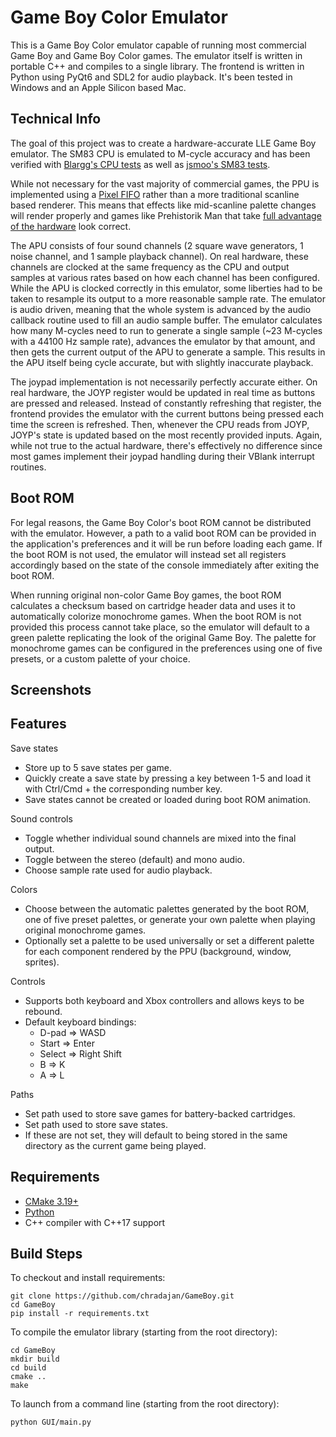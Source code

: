 # Game Boy Color Emulator

This is a Game Boy Color emulator capable of running most commercial Game Boy and Game Boy Color games. The emulator itself is written in portable C++ and compiles to a single library. The frontend is written in Python using PyQt6 and SDL2 for audio playback. It's been tested in Windows and an Apple Silicon based Mac.

## Technical Info

The goal of this project was to create a hardware-accurate LLE Game Boy emulator. The SM83 CPU is emulated to M-cycle accuracy and has been verified with [Blargg's CPU tests](https://github.com/retrio/gb-test-roms) as well as [jsmoo's SM83 tests](https://github.com/raddad772/jsmoo/tree/main/misc/tests/GeneratedTests/sm83).

While not necessary for the vast majority of commercial games, the PPU is implemented using a [Pixel FIFO](https://gbdev.io/pandocs/pixel_fifo.html) rather than a more traditional scanline based renderer. This means that effects like mid-scanline palette changes will render properly and games like Prehistorik Man that take [full advantage of the hardware](https://eldred.fr/blog/2022/05/22/prehistorik) look correct.

The APU consists of four sound channels (2 square wave generators, 1 noise channel, and 1 sample playback channel). On real hardware, these channels are clocked at the same frequency as the CPU and output samples at various rates based on how each channel has been configured. While the APU is clocked correctly in this emulator, some liberties had to be taken to resample its output to a more reasonable sample rate. The emulator is audio driven, meaning that the whole system is advanced by the audio callback routine used to fill an audio sample buffer. The emulator calculates how many M-cycles need to run to generate a single sample (~23 M-cycles with a 44100 Hz sample rate), advances the emulator by that amount, and then gets the current output of the APU to generate a sample. This results in the APU itself being cycle accurate, but with slightly inaccurate playback.

The joypad implementation is not necessarily perfectly accurate either. On real hardware, the JOYP register would be updated in real time as buttons are pressed and released. Instead of constantly refreshing that register, the frontend provides the emulator with the current buttons being pressed each time the screen is refreshed. Then, whenever the CPU reads from JOYP, JOYP's state is updated based on the most recently provided inputs. Again, while not true to the actual hardware, there's effectively no difference since most games implement their joypad handling during their VBlank interrupt routines.

## Boot ROM

For legal reasons, the Game Boy Color's boot ROM cannot be distributed with the emulator. However, a path to a valid boot ROM can be provided in the application's preferences and it will be run before loading each game. If the boot ROM is not used, the emulator will instead set all registers accordingly based on the state of the console immediately after exiting the boot ROM.

When running original non-color Game Boy games, the boot ROM calculates a checksum based on cartridge header data and uses it to automatically colorize monochrome games. When the boot ROM is not provided this process cannot take place, so the emulator will default to a green palette replicating the look of the original Game Boy. The palette for monochrome games can be configured in the preferences using one of five presets, or a custom palette of your choice.

## Screenshots

## Features

Save states

- Store up to 5 save states per game.
- Quickly create a save state by pressing a key between 1-5 and load it with Ctrl/Cmd + the corresponding number key.
- Save states cannot be created or loaded during boot ROM animation.

Sound controls

- Toggle whether individual sound channels are mixed into the final output.
- Toggle between the stereo (default) and mono audio.
- Choose sample rate used for audio playback.

Colors

- Choose between the automatic palettes generated by the boot ROM, one of five preset palettes, or generate your own palette when playing original monochrome games.
- Optionally set a palette to be used universally or set a different palette for each component rendered by the PPU (background, window, sprites).

Controls

- Supports both keyboard and Xbox controllers and allows keys to be rebound.
- Default keyboard bindings:
    - D-pad => WASD
    - Start => Enter
    - Select => Right Shift
    - B => K
    - A => L

Paths

- Set path used to store save games for battery-backed cartridges.
- Set path used to store save states.
- If these are not set, they will default to being stored in the same directory as the current game being played.
## Requirements

- [CMake 3.19+](https://cmake.org/)
- [Python](https://www.python.org/)
- C++ compiler with C++17 support


## Build Steps

To checkout and install requirements:
```
git clone https://github.com/chradajan/GameBoy.git
cd GameBoy
pip install -r requirements.txt
```

To compile the emulator library (starting from the root directory):
```
cd GameBoy
mkdir build
cd build
cmake ..
make
```

To launch from a command line (starting from the root directory):
```
python GUI/main.py
```
